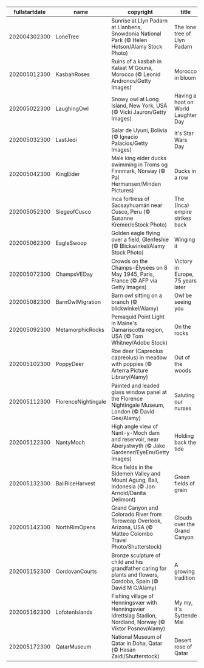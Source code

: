|fullstartdate|name|copyright|title|image|
|--|--|--|--|--|
202004302300|LoneTree|Sunrise at Llyn Padarn at Llanberis, Snowdonia National Park (© Helen Hotson/Alamy Stock Photo)|The lone tree of Llyn Padarn|![](/en-GB/2020/05/202004302300LoneTree.jpg)|
202005012300|KasbahRoses|Ruins of a kasbah in Kalaat M'Gouna, Morocco (© Leonid Andronov/Getty Images)|Morocco in bloom|![](/en-GB/2020/05/202005012300KasbahRoses.jpg)|
202005022300|LaughingOwl|Snowy owl at Long Island, New York, USA (© Vicki Jauron/Getty Images)|Having a hoot on World Laughter Day|![](/en-GB/2020/05/202005022300LaughingOwl.jpg)|
202005032300|LastJedi|Salar de Uyuni, Bolivia (© Ignacio Palacios/Getty Images)|It's Star Wars Day|![](/en-GB/2020/05/202005032300LastJedi.jpg)|
202005042300|KingEider|Male king eider ducks swimming in Troms og Finnmark, Norway (© Pal Hermansen/Minden Pictures)|Ducks in a row|![](/en-GB/2020/05/202005042300KingEider.jpg)|
202005052300|SiegeofCusco|Inca fortress of Sacsayhuamán near Cusco, Peru (© Susanne Kremer/eStock Photo)|The (Inca) empire strikes back|![](/en-GB/2020/05/202005052300SiegeofCusco.jpg)|
202005062300|EagleSwoop|Golden eagle flying over a field, Glenfeshie (© Blickwinkel/Alamy Stock Photo)|Winging it|![](/en-GB/2020/05/202005062300EagleSwoop.jpg)|
202005072300|ChampsVEDay|Crowds on the Champs-Élysées on 8 May 1945, Paris, France (© AFP via Getty Images)|Victory in Europe, 75 years later|![](/en-GB/2020/05/202005072300ChampsVEDay.jpg)|
202005082300|BarnOwlMigration|Barn owl sitting on a branch (© blickwinkel/Alamy)|Owl be seeing you|![](/en-GB/2020/05/202005082300BarnOwlMigration.jpg)|
202005092300|MetamorphicRocks|Pemaquid Point Light in Maine's Damariscotta region, USA (© Tom Whitney/Adobe Stock)|On the rocks|![](/en-GB/2020/05/202005092300MetamorphicRocks.jpg)|
202005102300|PoppyDeer|Roe deer (Capreolus capreolus) in meadow with poppies (© Arterra Picture Library/Alamy)|Out of the woods|![](/en-GB/2020/05/202005102300PoppyDeer.jpg)|
202005112300|FlorenceNightingale|Painted and leaded glass window panel at the Florence Nightingale Museum, London (© David Gee/Alamy)|Saluting our nurses|![](/en-GB/2020/05/202005112300FlorenceNightingale.jpg)|
202005122300|NantyMoch|High angle view of Nant-y-Moch dam and reservoir, near Aberystwyth (© Jake Gardener/EyeEm/Getty Images)|Holding back the tide|![](/en-GB/2020/05/202005122300NantyMoch.jpg)|
202005132300|BaliRiceHarvest|Rice fields in the Sidemen Valley and Mount Agung, Bali, Indonesia (© Jon Arnold/Danita Delimont)|Green fields of grain|![](/en-GB/2020/05/202005132300BaliRiceHarvest.jpg)|
202005142300|NorthRimOpens|Grand Canyon and Colorado River from Toroweap Overlook, Arizona, USA  (© Matteo Colombo Travel Photo/Shutterstock)|Clouds over the Grand Canyon|![](/en-GB/2020/05/202005142300NorthRimOpens.jpg)|
202005152300|CordovanCourts|Bronze sculpture of child and his grandfather caring for plants and flowers, Cordoba, Spain (© David M G/Alamy)|A growing tradition|![](/en-GB/2020/05/202005152300CordovanCourts.jpg)|
202005162300|LofotenIslands|Fishing village of Henningsvær with Henningsvær Idrettslag Stadion, Nordland, Norway (© Viktor Posnov/Alamy)|My my, it's Syttende Mai|![](/en-GB/2020/05/202005162300LofotenIslands.jpg)|
202005172300|QatarMuseum|National Museum of Qatar in Doha, Qatar (© Hasan Zaidi/Shutterstock)|Desert rose of Qatar|![](/en-GB/2020/05/202005172300QatarMuseum.jpg)|
